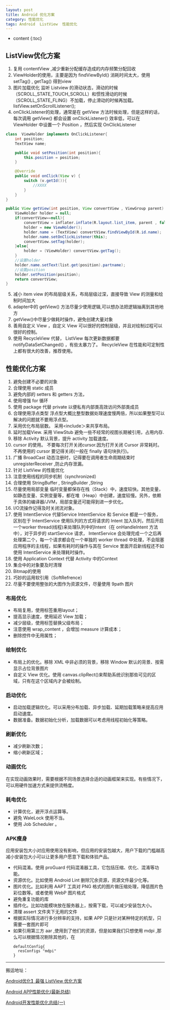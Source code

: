```yaml
---
layout: post
title: Android 优化方案
category: 性能优化
tags: Android  ListView  性能优化
---
```

* content
{:toc}

## ListView优化方案
1. 复用 contentView ,减少重新分配缓存造成的内存频繁分配回收
2. ViewHolder的使用，主要是因为 findViewById() 消耗时间太大，使用 setTag() , getTag() 得到view
3. 图片加载优化 监听 Listview 的滑动状态，滑动的时候（SCROLL_STATE_TOUCH_SCROLL）和惯性滑动的时候（SCROLL_STATE_FLING）不加载，停止滑动的时候再加载。listView.setOnScrollListener();
4. onClickListener的处理，通常是在 getView 方法时候处理，但是这样的话，每次调用 getView() 都会设置 onClickListener() 效率低，可以在 ViewHolder 中设置一个 Position ，然后实现 OnClickListener

```java
class  ViewHolder implements OnClickListener{  
    int position;  
    TextView name;  

    public void setPosition(int position){  
        this.position = position;  
    }  

    @Override  
    public void onClick(View v) {  
        switch (v.getId()){  
            //XXXX  
        }  
    }  
}  

public View getView(int position, View convertView , ViewGroup parent) {  
    ViewHolder holder = null;  
    if(convertView==null){  
        convertView = inflater.inflate(R.layout.list_item, parent , false);  
        holder = new ViewHolder();  
        holder.name = (TextView) convertView.findViewById(R.id.name);  
        holder.name.setOnClickListener(this);  
        convertView.setTag(holder);  
    }else{  
        holder = (ViewHolder) convertView.getTag();  
    }  
    //设置holder  
    holder.name.setText(list.get(position).partname);  
    //设置position  
    holder.setPosition(position);  
    return convertView;  
}  
```
5. 减小 item view 的布局层级关系，布局层级过深，直接导致 View 的测量和绘制时间加大
6. adapter中的 getView() 方法尽量少使用逻辑,可以想办法把逻辑抽离到其他地方
7. getView()中尽量少做耗时操作，避免创建大量对象
8. 善用自定义 View ，自定义 View 可以很好的控制层级，并且对绘制过程可以很好的控制。
9. 使用 RecycleView 代替， ListView 每次更新数据都要 notifyDataSetChanged() ，有些太暴力了。 RecycleView 在性能和可定制性上都有很大的改善，推荐使用。

## 性能优化方案
1. 避免创建不必要的对象
2. 合理使用 static 成员
3. 避免内部的 setters 和 getters 方法，
4. 使用增强 for 循环
5. 使用 package 代替 private 以便私有内部类高效访问外部类成员
6. 合理使用浮点类型  浮点型大概比整型数据处理速度慢两倍，所以如果整型可以解决的问题就不要用浮点型。
7. 采用<merge>优化布局层数。 采用<include＞来共享布局。
8. 延时加载View. 采用 ViewStub 避免一些不经常的视图长期被引用，占用内存.
9. 移除 Activity 默认背景，提升 activity 加载速度。
10. cursor 的使用。 不要每次打开关闭cursor.因为打开关闭 Cursor 非常耗时。 不再使用的 cursor 要记得关闭(一般在 finally 语句块执行)。
11. 广播 BroadCast 动态注册时，记得要在调用者生命周期结束时 unregisterReceiver ,防止内存泄漏。
12. 针对 ListView 的性能优化
13. 注意使用线程的同步机制（synchronized）
14. 合理使用 StringBuffer , StringBuilder ,String
15. 尽量使用局部变量 临时变量都保存在栈（Stack）中，速度较快。其他变量，如静态变量、实例变量等，都在堆（Heap）中创建，速度较慢。另外，依赖于具体的编译器/JVM，局部变量还可能得到进一步优化。
16. I/O流操作记得及时关闭流对象。
17. 使用 IntentService 代替Service
IntentService 和 Service 都是一个服务，区别在于 IntentService 使用队列的方式将请求的 Intent 加入队列，然后开启一个worker thread(线程)来处理队列中的Intent（在 onHandleIntent 方法中），对于异步的 startService 请求， IntentService 会处理完成一个之后再处理第二个，每一个请求都会在一个单独的 worker thread 中处理，不会阻塞应用程序的主线程，如果有耗时的操作与其在 Service 里面开启新线程还不如使用 IntentService 来处理耗时操作。
18. 使用 Application Context 代替 Activity 中的Context
19. 集合中的对象要及时清理
20. Bitmap的使用
21. 巧妙的运用软引用（SoftRefrence）
22. 尽量不要使用整张的大图作为资源文件，尽量使用 9path 图片

### 布局优化

* 布局复用，使用<include>标签重用layout；
* 提高显示速度，使用<ViewStub>延迟 View 加载；
* 减少层级，使用<merge>标签替换父级布局；
* 注意使用 wrap_content ，会增加 measure 计算成本；
* 删除控件中无用属性；

### 绘制优化
* 布局上的优化。移除 XML 中非必须的背景，移除 Window 默认的背景、按需显示占位背景图片
* 自定义 View 优化。使用 canvas.clipRect()来帮助系统识别那些可见的区域，只有在这个区域内才会被绘制。

### 启动优化
* 启动加载逻辑优化。可以采用分布加载、异步加载、延期加载策略来提高应用启动速度。
* 数据准备。数据初始化分析，加载数据可以考虑用线程初始化等策略。

### 刷新优化
* 减少刷新次数；
* 缩小刷新区域；

### 动画优化
在实现动画效果时，需要根据不同场景选择合适的动画框架来实现。有些情况下，可以用硬件加速方式来提供流畅度。

### 耗电优化
* 计算优化，避开浮点运算等。
* 避免 WaleLock 使用不当。
* 使用 Job Scheduler 。

### APK瘦身
应用安装包大小对应用使用没有影响，但应用的安装包越大，用户下载的门槛越高
减小安装包大小可以让更多用户愿意下载和体验产品。

* 代码混淆。使用 proGuard 代码混淆器工具，它包括压缩、优化、混淆等功能。
* 资源优化。比如使用 Android Lint 删除冗余资源，资源文件最少化等。
* 图片优化。比如利用 AAPT 工具对 PNG 格式的图片做压缩处理，降低图片色彩位数等。或者使用 WebP 图片格式
* 避免重复功能的库
* 插件化。比如功能模块放在服务器上，按需下载，可以减少安装包大小。
* 清理 assert 文件夹下无用的文件
* 根据实际情况进行多分辨率的支持，如果 APP 只是针对某种特定的机型，只需要一套图片即可
* 如果引用第三方 aar ,使用到了他们的资源，但是如果我们只想使用 mdpi ,那么可以根据情况剔除其他的，在
  ```
  defaultConfig{
    resConfigs "mdpi"
  }
  ```

---   
搬运地址：    


[Android优化】最强 ListView 优化方案](http://blog.csdn.net/gs12software/article/details/51173392)

[Android APP性能优化(最新总结)](http://blog.csdn.net/csdn_aiyang/article/details/74989318)

[Android开发性能优化总结(一)](http://blog.csdn.net/gs12software/article/details/51173392)
